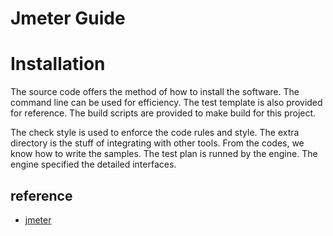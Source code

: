 Jmeter Guide
======

# Installation

The source code offers the method of how to install the software. The command line can be used for efficiency. The test template is also provided for reference. The build scripts are provided to make build for this project.

The check style is used to enforce the code rules and style. The extra directory is the stuff of integrating with other tools. From the codes, we know how to write the samples. The test plan is runned by the engine. The engine specified the detailed interfaces. 

## reference

- [jmeter](https://github.com/apache/jmeter)
